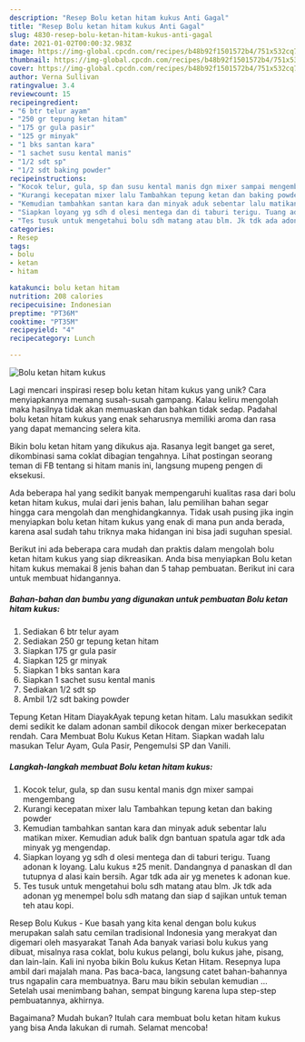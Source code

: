 ```yaml
---
description: "Resep Bolu ketan hitam kukus Anti Gagal"
title: "Resep Bolu ketan hitam kukus Anti Gagal"
slug: 4830-resep-bolu-ketan-hitam-kukus-anti-gagal
date: 2021-01-02T00:00:32.983Z
image: https://img-global.cpcdn.com/recipes/b48b92f1501572b4/751x532cq70/bolu-ketan-hitam-kukus-foto-resep-utama.jpg
thumbnail: https://img-global.cpcdn.com/recipes/b48b92f1501572b4/751x532cq70/bolu-ketan-hitam-kukus-foto-resep-utama.jpg
cover: https://img-global.cpcdn.com/recipes/b48b92f1501572b4/751x532cq70/bolu-ketan-hitam-kukus-foto-resep-utama.jpg
author: Verna Sullivan
ratingvalue: 3.4
reviewcount: 15
recipeingredient:
- "6 btr telur ayam"
- "250 gr tepung ketan hitam"
- "175 gr gula pasir"
- "125 gr minyak"
- "1 bks santan kara"
- "1 sachet susu kental manis"
- "1/2 sdt sp"
- "1/2 sdt baking powder"
recipeinstructions:
- "Kocok telur, gula, sp dan susu kental manis dgn mixer sampai mengembang"
- "Kurangi kecepatan mixer lalu Tambahkan tepung ketan dan baking powder"
- "Kemudian tambahkan santan kara dan minyak aduk sebentar lalu matikan mixer. Kemudian aduk balik dgn bantuan spatula agar tdk ada minyak yg mengendap."
- "Siapkan loyang yg sdh d olesi mentega dan di taburi terigu. Tuang adonan k loyang. Lalu kukus ±25 menit. Dandangnya d panaskan dl dan tutupnya d alasi kain bersih. Agar tdk ada air yg menetes k adonan kue."
- "Tes tusuk untuk mengetahui bolu sdh matang atau blm. Jk tdk ada adonan yg menempel bolu sdh matang dan siap d sajikan untuk teman teh atau kopi."
categories:
- Resep
tags:
- bolu
- ketan
- hitam

katakunci: bolu ketan hitam 
nutrition: 208 calories
recipecuisine: Indonesian
preptime: "PT36M"
cooktime: "PT35M"
recipeyield: "4"
recipecategory: Lunch

---
```



![Bolu ketan hitam kukus](https://img-global.cpcdn.com/recipes/b48b92f1501572b4/751x532cq70/bolu-ketan-hitam-kukus-foto-resep-utama.jpg)

Lagi mencari inspirasi resep bolu ketan hitam kukus yang unik? Cara menyiapkannya memang susah-susah gampang. Kalau keliru mengolah maka hasilnya tidak akan memuaskan dan bahkan tidak sedap. Padahal bolu ketan hitam kukus yang enak seharusnya memiliki aroma dan rasa yang dapat memancing selera kita.

Bikin bolu ketan hitam yang dikukus aja. Rasanya legit banget ga seret, dikombinasi sama coklat dibagian tengahnya. Lihat postingan seorang teman di FB tentang si hitam manis ini, langsung mupeng pengen di eksekusi.

Ada beberapa hal yang sedikit banyak mempengaruhi kualitas rasa dari bolu ketan hitam kukus, mulai dari jenis bahan, lalu pemilihan bahan segar hingga cara mengolah dan menghidangkannya. Tidak usah pusing jika ingin menyiapkan bolu ketan hitam kukus yang enak di mana pun anda berada, karena asal sudah tahu triknya maka hidangan ini bisa jadi suguhan spesial.


Berikut ini ada beberapa cara mudah dan praktis dalam mengolah bolu ketan hitam kukus yang siap dikreasikan. Anda bisa menyiapkan Bolu ketan hitam kukus memakai 8 jenis bahan dan 5 tahap pembuatan. Berikut ini cara untuk membuat hidangannya.

<!--inarticleads1-->

##### Bahan-bahan dan bumbu yang digunakan untuk pembuatan Bolu ketan hitam kukus:

1. Sediakan 6 btr telur ayam
1. Sediakan 250 gr tepung ketan hitam
1. Siapkan 175 gr gula pasir
1. Siapkan 125 gr minyak
1. Siapkan 1 bks santan kara
1. Siapkan 1 sachet susu kental manis
1. Sediakan 1/2 sdt sp
1. Ambil 1/2 sdt baking powder


Tepung Ketan Hitam DiayakAyak tepung ketan hitam. Lalu masukkan sedikit demi sedikit ke dalam adonan sambil dikocok dengan mixer berkecepatan rendah. Cara Membuat Bolu Kukus Ketan Hitam. Siapkan wadah lalu masukan Telur Ayam, Gula Pasir, Pengemulsi SP dan Vanili. 

<!--inarticleads2-->

##### Langkah-langkah membuat Bolu ketan hitam kukus:

1. Kocok telur, gula, sp dan susu kental manis dgn mixer sampai mengembang
1. Kurangi kecepatan mixer lalu Tambahkan tepung ketan dan baking powder
1. Kemudian tambahkan santan kara dan minyak aduk sebentar lalu matikan mixer. Kemudian aduk balik dgn bantuan spatula agar tdk ada minyak yg mengendap.
1. Siapkan loyang yg sdh d olesi mentega dan di taburi terigu. Tuang adonan k loyang. Lalu kukus ±25 menit. Dandangnya d panaskan dl dan tutupnya d alasi kain bersih. Agar tdk ada air yg menetes k adonan kue.
1. Tes tusuk untuk mengetahui bolu sdh matang atau blm. Jk tdk ada adonan yg menempel bolu sdh matang dan siap d sajikan untuk teman teh atau kopi.


Resep Bolu Kukus - Kue basah yang kita kenal dengan bolu kukus merupakan salah satu cemilan tradisional Indonesia yang merakyat dan digemari oleh masyarakat Tanah Ada banyak variasi bolu kukus yang dibuat, misalnya rasa coklat, bolu kukus pelangi, bolu kukus jahe, pisang, dan lain-lain. Kali ini nyoba bikin Bolu kukus Ketan Hitam. Resepnya lupa ambil dari majalah mana. Pas baca-baca, langsung catet bahan-bahannya trus ngapalin cara membuatnya. Baru mau bikin sebulan kemudian … Setelah usai menimbang bahan, sempat bingung karena lupa step-step pembuatannya, akhirnya. 

Bagaimana? Mudah bukan? Itulah cara membuat bolu ketan hitam kukus yang bisa Anda lakukan di rumah. Selamat mencoba!
